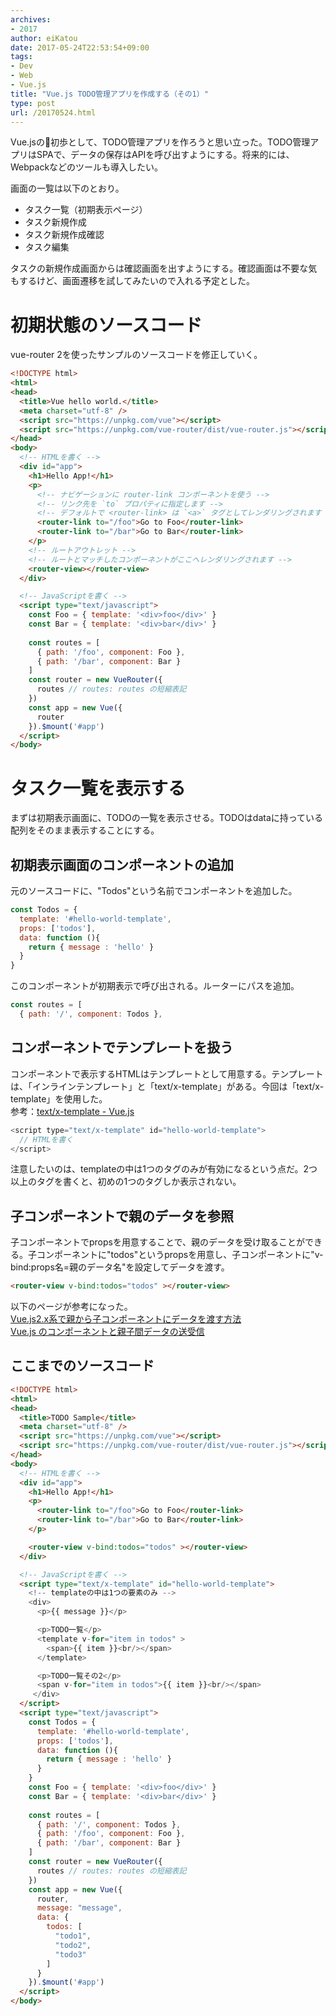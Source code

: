 ```yaml
---
archives:
- 2017
author: eiKatou
date: 2017-05-24T22:53:54+09:00
tags:
- Dev
- Web
- Vue.js
title: "Vue.js TODO管理アプリを作成する（その1）"
type: post
url: /20170524.html
---
```


Vue.jsの初歩として、TODO管理アプリを作ろうと思い立った。TODO管理アプリはSPAで、データの保存はAPIを呼び出すようにする。将来的には、Webpackなどのツールも導入したい。

<!--more-->

画面の一覧は以下のとおり。

- タスク一覧（初期表示ページ）
- タスク新規作成
- タスク新規作成確認
- タスク編集

タスクの新規作成画面からは確認画面を出すようにする。確認画面は不要な気もするけど、画面遷移を試してみたいので入れる予定とした。

# 初期状態のソースコード
vue-router 2を使ったサンプルのソースコードを修正していく。

``` html
<!DOCTYPE html>
<html>
<head>
  <title>Vue hello world.</title>
  <meta charset="utf-8" />
  <script src="https://unpkg.com/vue"></script>
  <script src="https://unpkg.com/vue-router/dist/vue-router.js"></script>
</head>
<body>
  <!-- HTMLを書く -->
  <div id="app">
    <h1>Hello App!</h1>
    <p>
      <!-- ナビゲーションに router-link コンポーネントを使う -->
      <!-- リンク先を `to` プロパティに指定します -->
      <!-- デフォルトで <router-link> は `<a>` タグとしてレンダリングされます -->
      <router-link to="/foo">Go to Foo</router-link>
      <router-link to="/bar">Go to Bar</router-link>
    </p>
    <!-- ルートアウトレット -->
    <!-- ルートとマッチしたコンポーネントがここへレンダリングされます -->
    <router-view></router-view>
  </div>

  <!-- JavaScriptを書く -->
  <script type="text/javascript">
    const Foo = { template: '<div>foo</div>' }
    const Bar = { template: '<div>bar</div>' }
    
    const routes = [
      { path: '/foo', component: Foo },
      { path: '/bar', component: Bar }
    ]
    const router = new VueRouter({
      routes // routes: routes の短縮表記
    })
    const app = new Vue({
      router
    }).$mount('#app')
  </script>
</body>
```

# タスク一覧を表示する
まずは初期表示画面に、TODOの一覧を表示させる。TODOはdataに持っている配列をそのまま表示することにする。

## 初期表示画面のコンポーネントの追加
元のソースコードに、"Todos"という名前でコンポーネントを追加した。
``` javascript
const Todos = {
  template: '#hello-world-template',
  props: ['todos'],
  data: function (){
    return { message : 'hello' }
  }
}
```
このコンポーネントが初期表示で呼び出される。ルーターにパスを追加。
``` javascript
const routes = [
  { path: '/', component: Todos },
```

## コンポーネントでテンプレートを扱う
コンポーネントで表示するHTMLはテンプレートとして用意する。テンプレートは、「インラインテンプレート」と「text/x-template」がある。今回は「text/x-template」を使用した。  
参考：[text/x-template - Vue.js](https://jp.vuejs.org/v2/guide/components.html#x-template)

``` javascript
<script type="text/x-template" id="hello-world-template">
  // HTMLを書く
</script>
```

注意したいのは、templateの中は1つのタグのみが有効になるという点だ。2つ以上のタグを書くと、初めの1つのタグしか表示されない。

## 子コンポーネントで親のデータを参照
子コンポーネントでpropsを用意することで、親のデータを受け取ることができる。子コンポーネントに"todos"というpropsを用意し、子コンポーネントに"v-bind:props名=親のデータ名"を設定してデータを渡す。
``` html
<router-view v-bind:todos="todos" ></router-view>
```

以下のページが参考になった。  
[Vue.js2.x系で親から子コンポーネントにデータを渡す方法](http://kuroeveryday.blogspot.jp/2016/10/vuejs-components-props.html)  
[Vue.js のコンポーネントと親子間データの送受信](http://chibinowa.net/note/vuejs/vue-4.html#1e6e67e2ebd8788329debe9209c49410-1)

## ここまでのソースコード
``` html
<!DOCTYPE html>
<html>
<head>
  <title>TODO Sample</title>
  <meta charset="utf-8" />
  <script src="https://unpkg.com/vue"></script>
  <script src="https://unpkg.com/vue-router/dist/vue-router.js"></script>
</head>
<body>
  <!-- HTMLを書く -->
  <div id="app">
    <h1>Hello App!</h1>
    <p>
      <router-link to="/foo">Go to Foo</router-link>
      <router-link to="/bar">Go to Bar</router-link>
    </p>

    <router-view v-bind:todos="todos" ></router-view>
  </div>

  <!-- JavaScriptを書く -->
  <script type="text/x-template" id="hello-world-template">
    <!-- templateの中は1つの要素のみ -->
    <div>
      <p>{{ message }}</p>

      <p>TODO一覧</p>
      <template v-for="item in todos" >
        <span>{{ item }}<br/></span>
      </template>

      <p>TODO一覧その2</p>
      <span v-for="item in todos">{{ item }}<br/></span>
     </div>
  </script>
  <script type="text/javascript">
    const Todos = {
      template: '#hello-world-template',
      props: ['todos'],
      data: function (){
        return { message : 'hello' }
      }
    }
    const Foo = { template: '<div>foo</div>' }
    const Bar = { template: '<div>bar</div>' }
    
    const routes = [
      { path: '/', component: Todos },
      { path: '/foo', component: Foo },
      { path: '/bar', component: Bar }
    ]
    const router = new VueRouter({
      routes // routes: routes の短縮表記
    })
    const app = new Vue({
      router,
      message: "message",
      data: {
        todos: [
          "todo1",
          "todo2",
          "todo3"
        ]
      }
    }).$mount('#app')
  </script>
</body>
```
